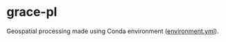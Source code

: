 # grace-pl

Geospatial processing made using Conda environment ([environment.yml](environment.yml)).
